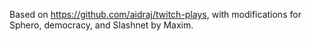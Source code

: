 Based on https://github.com/aidraj/twitch-plays, with modifications for Sphero, democracy, and Slashnet by Maxim.